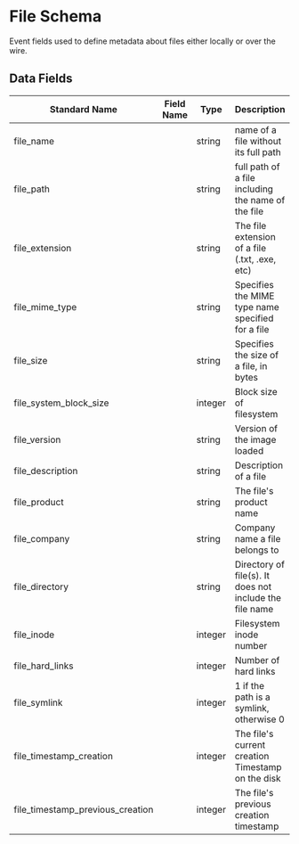 # File Schema
Event fields used to define metadata about files either locally or over the wire.

## Data Fields
|Standard Name|Field Name|Type|Description|Sample Value|
|---|---|---|---|---|
|file_name||string|name of a file without its full path|a.exe|
|file_path||string|full path of a file including the name of the file|C:\users\wardog\z.exe|
|file_extension||string|The file extension of a file (.txt, .exe, etc)|zip|
|file_mime_type||string|Specifies the MIME type name specified for a file|application/msword|
|file_size||string|Specifies the size of a file, in bytes|45|
|file_system_block_size||integer|Block size of filesystem||
|file_version||string|Version of the image loaded|10.0.16299.15 (WinBuild.160101.0800)|
|file_description||string|Description of a file|Console Window Host|
|file_product||string|The file's product name|Microsoft® Windows® Operating System|
|file_company||string|Company name a file belongs to|Microsoft Corporation|
|file_directory||string|Directory of file(s). It does not include the file name|C:\users\wardog\|
|file_inode||integer|Filesystem inode number||
|file_hard_links||integer|Number of hard links|3|
|file_symlink||integer|1 if the path is a symlink, otherwise 0|0|
|file_timestamp_creation||integer|The file's current creation Timestamp on the disk|2016-11-25 18:21:47|
|file_timestamp_previous_creation||integer|The file's previous creation timestamp|2017-07-30 23:26:47|